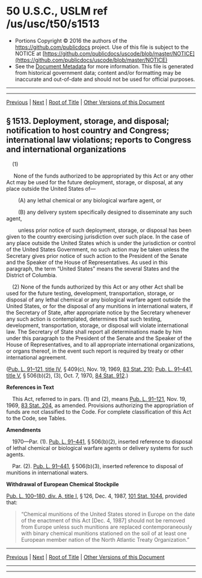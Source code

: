 ---
---

# 50 U.S.C., USLM ref /us/usc/t50/s1513

* Portions Copyright © 2016 the authors of the https://github.com/publicdocs project.
  Use of this file is subject to the NOTICE at [https://github.com/publicdocs/uscode/blob/master/NOTICE](https://github.com/publicdocs/uscode/blob/master/NOTICE)
* See the [Document Metadata](././../../../..//README.md) for more information.
  This file is generated from historical government data; content and/or formatting may be inaccurate and out-of-date and should not be used for official purposes.

----------
----------

[Previous](./../../../..//us/usc/t50/ch32/m__us_usc_t50_s1512a.md) | [Next](./../../../..//us/usc/t50/ch32/m__us_usc_t50_s1514.md) | [Root of Title](./../../../../) | [Other Versions of this Document](https://publicdocs.github.io/go/links?ns=uslm&ref=%2Fus%2Fusc%2Ft50%2Fs1513)

## § 1513. Deployment, storage, and disposal; notification to host country and Congress; international law violations; reports to Congress and international organizations

    (1)

     None of the funds authorized to be appropriated by this Act or any other Act may be used for the future deployment, storage, or disposal, at any place outside the United States of—

        (A) any lethal chemical or any biological warfare agent, or

        (B) any delivery system specifically designed to disseminate any such agent,

        unless prior notice of such deployment, storage, or disposal has been given to the country exercising jurisdiction over such place. In the case of any place outside the United States which is under the jurisdiction or control of the United States Government, no such action may be taken unless the Secretary gives prior notice of such action to the President of the Senate and the Speaker of the House of Representatives. As used in this paragraph, the term “United States” means the several States and the District of Columbia.

    (2) None of the funds authorized by this Act or any other Act shall be used for the future testing, development, transportation, storage, or disposal of any lethal chemical or any biological warfare agent outside the United States, or for the disposal of any munitions in international waters, if the Secretary of State, after appropriate notice by the Secretary whenever any such action is contemplated, determines that such testing, development, transportation, storage, or disposal will violate international law. The Secretary of State shall report all determinations made by him under this paragraph to the President of the Senate and the Speaker of the House of Representatives, and to all appropriate international organizations, or organs thereof, in the event such report is required by treaty or other international agreement.

([Pub. L. 91–121, title IV][/us/pl/91/121/tIV], § 409(c), Nov. 19, 1969, [83 Stat. 210][/us/stat/83/210]; [Pub. L. 91–441, title V][/us/pl/91/441/tV], § 506(b)(2), (3), Oct. 7, 1970, [84 Stat. 912][/us/stat/84/912].)

 __References in Text__ 

    This Act, referred to in pars. (1) and (2), means [Pub. L. 91–121][/us/pl/91/121], Nov. 19, 1969, [83 Stat. 204][/us/stat/83/204], as amended. Provisions authorizing the appropriation of funds are not classified to the Code. For complete classification of this Act to the Code, see Tables.

 __Amendments__ 

    1970—Par. (1). [Pub. L. 91–441][/us/pl/91/441], § 506(b)(2), inserted reference to disposal of lethal chemical or biological warfare agents or delivery systems for such agents.

    Par. (2). [Pub. L. 91–441][/us/pl/91/441], § 506(b)(3), inserted reference to disposal of munitions in international waters.

 __Withdrawal of European Chemical Stockpile__ 

[Pub. L. 100–180, div. A, title I][/us/pl/100/180/dA/tI], § 126, Dec. 4, 1987, [101 Stat. 1044][/us/stat/101/1044], provided that: 

> “Chemical munitions of the United States stored in Europe on the date of the enactment of this Act \[Dec. 4, 1987\] should not be removed from Europe unless such munitions are replaced contemporaneously with binary chemical munitions stationed on the soil of at least one European member nation of the North Atlantic Treaty Organization.”

----------

[Previous](./../../../..//us/usc/t50/ch32/m__us_usc_t50_s1512a.md) | [Next](./../../../..//us/usc/t50/ch32/m__us_usc_t50_s1514.md) | [Root of Title](./../../../../) | [Other Versions of this Document](https://publicdocs.github.io/go/links?ns=uslm&ref=%2Fus%2Fusc%2Ft50%2Fs1513)

----------
----------

[/us/pl/91/121/tIV]: https://publicdocs.github.io/go/links?ns=uslm&ref=%2Fus%2Fpl%2F91%2F121%2FtIV
[/us/stat/83/210]: https://publicdocs.github.io/go/links?ns=uslm&ref=%2Fus%2Fstat%2F83%2F210
[/us/pl/91/441/tV]: https://publicdocs.github.io/go/links?ns=uslm&ref=%2Fus%2Fpl%2F91%2F441%2FtV
[/us/stat/84/912]: https://publicdocs.github.io/go/links?ns=uslm&ref=%2Fus%2Fstat%2F84%2F912
[/us/pl/91/121]: https://publicdocs.github.io/go/links?ns=uslm&ref=%2Fus%2Fpl%2F91%2F121
[/us/stat/83/204]: https://publicdocs.github.io/go/links?ns=uslm&ref=%2Fus%2Fstat%2F83%2F204
[/us/pl/91/441]: https://publicdocs.github.io/go/links?ns=uslm&ref=%2Fus%2Fpl%2F91%2F441
[/us/pl/91/441]: https://publicdocs.github.io/go/links?ns=uslm&ref=%2Fus%2Fpl%2F91%2F441
[/us/pl/100/180/dA/tI]: https://publicdocs.github.io/go/links?ns=uslm&ref=%2Fus%2Fpl%2F100%2F180%2FdA%2FtI
[/us/stat/101/1044]: https://publicdocs.github.io/go/links?ns=uslm&ref=%2Fus%2Fstat%2F101%2F1044


